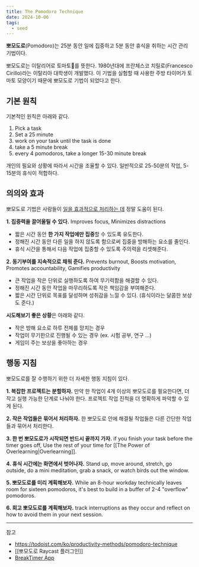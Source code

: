 ```yaml
---
title: The Pomodoro Technique
date: 2024-10-06
tags:
  - seed
---
```

**뽀모도로**(Pomodoro)는 25분 동안 일에 집중하고 5분 동안 휴식을 취하는 시간 관리 기법이다.

뽀모도로는 이탈리어로 토마토🍅를 뜻한다. 1980년대에 프란체스코 치릴로(Francesco Cirillo)라는 이탈리아 대학생이 개발했다. 이 기법을 실험할 때 사용한 주방 타이머가 토마토 모양이기 때문에 뽀모도로 기법이 되었다고 한다.

## 기본 원칙

기본적인 원칙은 아래와 같다.

1. Pick a task
2. Set a 25 minute
3. work on your task until the task is done
4. take a 5 minute break
5. every 4 pomodoros, take a longer 15-30 minute break

개인의 필요와 상황에 따라서 시간을 조율할 수 있다. 일반적으로 25-50분의 작업, 5-15분의 휴식이 적합하다.

## 의의와 효과

뽀모도로 기법은 사람들이 [일을 효과적으로 처리하는 데](https://todoist.com/productivity-methods/getting-things-done) 정말 도움이 된다. 

**1. 집중력을 끌어올릴 수 있다.**
Improves focus, Minimizes distractions

- 짧은 시간 동안 **한 가지 작업에만 집중**할 수 있도록 유도한다.
- 정해진 시간 동안 다른 일을 하지 않도록 함으로써 집중을 방해하는 요소를 줄인다.
- 휴식 시간을 통해서 다음 작업에 집중할 수 있도록 주의력을 리셋해준다.

**2. 동기부여를 지속적으로 채워 준다.**
Prevents burnout, Boosts motivation, Promotes accountability, Gamifies productivity

- 큰 작업을 작은 단위로 실행하도록 하여 무기력함을 해결할 수 있다.
- 정해진 시간 동안 작업을 마무리하도록 작은 책임감을 부여해준다.
- 짧은 시간 단위로 목표를 달성하며 성취감을 느낄 수 있다. 
  (휴식이라는 달콤한 보상도 준다.)

**시도해보기 좋은 상황**은 아래와 같다.

- 작은 방해 요소로 하루 전체를 망치는 경우
- 작업이 무기한으로 진행될 수 있는 경우 (ex. 시험 공부, 연구 ...)
- 게임이 주는 보상을 좋아하는 경우

## 행동 지침

뽀모도로를 잘 수행하기 위한 더 자세한 행동 지침이 있다.

**1. 복잡한 프로젝트는 분할하자.**
만약 한 작업이 4개 이상의 뽀모도로를 필요한다면, 더 작고 실행 가능한 단계로 나눠야 한다. 프로젝트 작업 진척을 더 명확하게 파악할 수 있게 된다.

**2. 작은 작업들은 묶어서 처리하자.**
한 뽀모도로 안에 해결될 작업들은 다른 간단한 작업들과 묶어서 처리한다.

**3. 한 번 뽀모도로가 시작되면 반드시 끝까지 가자.**
if you finish your task before the timer goes off, Use the rest of your time for [[The Power of Overlearning|Overlearning]].

**4. 휴식 시간에는 화면에서 벗어나자.**
Stand up, move around, stretch, go outside, do a mini meditation, grab a snack, or watch birds out the window.

**5. 뽀모도로를 미리 계획해보자.**
While an 8-hour workday technically leaves room for sixteen pomodoros, it's best to build in a buffer of 2-4 "overflow" pomodoros.

**6. 회고 뽀모도로를 계획해보자.**
track interruptions as they occur and reflect on how to avoid them in your next session.

---

참고

- https://todoist.com/ko/productivity-methods/pomodoro-technique
- [[뽀모도로 Raycast 플러그인]]
- [BreakTimer App](https://breaktimer.app/)
